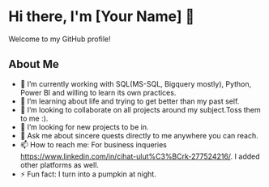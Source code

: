 # Hi there, I'm [Your Name] 👋

Welcome to my GitHub profile!

## About Me

- 🔭 I’m currently working with SQL(MS-SQL, Bigquery mostly), Python, Power BI and willing to learn its own practices.
- 🌱 I’m learning about life and trying to get better than my past self.
- 👯 I’m looking to collaborate on all projects around my subject.Toss them to me :).
- 🤔 I’m looking for new projects to be in.
- 💬 Ask me about sincere quests directly to me anywhere you can reach.
- 📫 How to reach me: For business inqueries https://www.linkedin.com/in/cihat-ulut%C3%BCrk-277524216/. I added other platforms as well.
- ⚡ Fun fact: I turn into a pumpkin at night.
